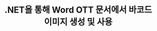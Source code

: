 ---
############################# Static ############################
layout: "auto-gen-gist"
draft: false
path: "ko/assembly/net/barcode/ott/"
otherformats: DOC DOCX DOCM DOT DOTX DOTM RTF ODT 

############################# Head ############################
head_title: "C#, ASP.NET을 통해 워드 프로세싱 문서에서 바코드 생성 및 편집"
head_description: "GroupDocs.Assembly .NET API를 사용하면 개발자가 Word(DOC, DOCX, DOCM, DOT, DOTX, RTF 및 ODT) 문서 내에서 바코드 이미지를 생성, 삽입 및 수정할 수 있습니다."

############################# Header ############################
title: ".NET을 통해 Word OTT 문서에서 바코드 이미지 생성 및 사용"
description: "GroupDocs.Assembly .NET API 프로그래머를 사용하면 C#, ASP.NET 및 기타 .NET 앱 내부의 Word OTT 문서에서 바코드 이미지를 동적으로 생성 및 관리할 수 있습니다."

######################### Download Button #######################
button:
    enable: true

############################# About ############################
about:
    enable: true
    title: "워드 프로세싱 문서에 바코드를 생성하고 삽입하는 방법은 무엇입니까?"
    content: |
      이 페이지는 사용자가 C#, ASP.NET 및 기타 .NET 관련 응용 프로그램 내에서 문서 및 전자 메일 메시지에 바코드 이미지를 동적으로 생성하고 삽입하는 방법을 이해하고 배우는 데 도움이 됩니다. GroupDocs.Assembly .NET은 사용자에게 외부 종속성 없이 자체 .NET 응용 프로그램 내에서 여러 주요 파일 형식으로 보고서를 자동화하고 생성할 수 있는 기능을 제공하는 매우 강력한 API입니다. PDF, HTML, Outlook 이메일, Microsoft Office Word, Excel 워크시트, PowerPoint 프레젠테이션 및 슬라이드와 같은 매우 일반적인 파일 형식을 지원합니다. 일부 일반적인 선형 및 2D 바코드 기호를 완벽하게 지원합니다. 또한 사용자는 바코드 이미지 크기, 앞뒤 색상, 바코드 텍스트의 글꼴 및 배치, 바코드 이미지 해상도 설정 등을 쉽게 사용자 지정할 수 있습니다. 또한 템플릿에서 사용자 정의 문서 생성을 지원하고 데이터베이스, XML, JSON, OData, 개체 등과 같은 다양한 소스에서 얻은 데이터를 지원합니다. 

############################# content ############################
steps:
    enable: true
    block:
    - title_left: "OTT 문서에 바코드를 만드는 방법"
      content_left: |
       다음 .NET 코드 예제는 사용자가 몇 줄의 코드로 자신의 Microsoft Word OTT 문서 내에 바코드 이미지를 얼마나 쉽게 동적으로 생성하고 추가할 수 있는지 보여줍니다.  

      title_right: ".NET을 통해 OTT 파일의 바코드 이미지 사용"
      content_right: |
        * [DocumentAssembler](https://apireference.groupdocs.com/assembly/net/groupdocs.assembly/documentassembler)의 인스턴스를 만듭니다.
        * 다음 파라미터로 [AssembleDocument]( https://apireference.groupdocs.com/assembly/net/groupdocs.assembly.documentassembler/assembledocument/methods/1) 메서드를 호출합니다.
          * 템플릿 문서를 읽는 스트림.
          * 결과 문서를 작성하는 스트림.
          * 문서 로드 및 저장을 위한 추가 옵션.
          * 데이터 소스 개체에 대한 정보입니다.

     
      gisthash: "50bb52b8877a109c9478bcd092a7ff4f"
      gistfile: "generate_barcodes_in_word_documents.cs"

    - title_left: "시스템 요구 사항"
      content_left: |
       GroupDocs.Assembly .NET API는 모든 주요 플랫폼 및 운영 체제에서 지원됩니다. 전체 시스템 요구 사항 가이드를 보려면 [시스템 요구 사항](https://docs.groupdocs.com/assembly/net/system-requirements/)을 방문하십시오. 아래 코드를 실행하기 전에 다음 전제 조건이 컴퓨터에 설치되어 있는지 확인하십시오. 체계:
        * 운영 체제: 마이크로소프트 윈도우, 리눅스, 맥OS
        * 개발 환경: Visual Studio, Xamarin, MonoDevelop 등
        * 프레임워크: .NET Framework, .NET Standard, .NET Core, Mono
        * [NuGet](https://www.nuget.org/packages/GroupDocs.Assembly/)에서 최신 버전의 GroupDocs.Assembly .NET API를 가져옵니다.
        
      title_right: "GroupDocs.Assembly를 사용하는 이유"
      content_right: |
       * 사용자가 템플릿에서 사용자 정의 문서를 만들 수 있습니다.
       * 문서 생성 및 자동화를 위해 추가 소프트웨어가 필요하지 않습니다.
       * 데이터 소스를 기반으로 출력 문서를 생성하는 기능
       * 보고서에 문서 내용을 동적으로 삽입
       * 동적으로 이메일 첨부 파일 첨부 및 보고서에 하이퍼링크 삽입
       * 빈 단락 자동 제거
       * 여러 데이터 형식에 대한 완벽한 지원
       * 동적 이메일 첨부 파일 지원

demos:
    enable: true
        

more_formats:
    enable: true


back_to_top:
    enable: true
---